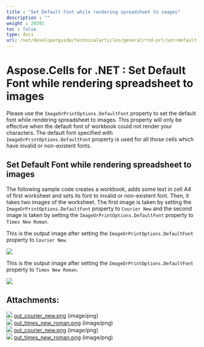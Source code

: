 ```yaml
---
title : "Set Default Font while rendering spreadsheet to images" 
description : "" 
weight : 20391 
toc : false
type: docs
url: /net/developerguide/technicalarticles/general/rnd-prt/set+default+font+while+rendering+spreadsheet+to+images/
---
```


# Aspose.Cells for .NET : Set Default Font while rendering spreadsheet to images


Please use the `ImageOrPrintOptions.DefaultFont` property to set the default font while rendering spreadsheet to images. This property will only be effective when the default font of workbook could not render your characters. The default font specified with `ImageOrPrintOptions.DefaultFont` property is used for all those cells which have invalid or non-existent fonts.

## Set Default Font while rendering spreadsheet to images

The following sample code creates a workbook, adds some text in cell A4 of first worksheet and sets its font to invalid or non-existent font. Then, it takes two images of the worksheet. The first image is taken by setting the `ImageOrPrintOptions.DefaultFont` property to `Courier New` and the second image is taken by setting the `ImageOrPrintOptions.DefaultFont` property to `Times New Roman`.

This is the output image after setting the `ImageOrPrintOptions.DefaultFont` property to `Courier New`.

![](https://docs2.aspose.com/cells/net/attachments/5024959/5115519.png)

This is the output image after setting the `ImageOrPrintOptions.DefaultFont` property to `Times New Roman`.

![](https://docs2.aspose.com/cells/net/attachments/5024959/5115515.png)

## Attachments:

![](https://docs2.aspose.com/cells/net/images/icons/bullet_blue.gif) [out\_courier\_new.png](https://docs2.aspose.com/cells/net/attachments/5024959/5115113.png) (image/png)  
![](https://docs2.aspose.com/cells/net/images/icons/bullet_blue.gif) [out\_times\_new\_roman.png](https://docs2.aspose.com/cells/net/attachments/5024959/5115108.png) (image/png)  
![](https://docs2.aspose.com/cells/net/images/icons/bullet_blue.gif) [out\_courier\_new.png](https://docs2.aspose.com/cells/net/attachments/5024959/5115519.png) (image/png)  
![](https://docs2.aspose.com/cells/net/images/icons/bullet_blue.gif) [out\_times\_new\_roman.png](https://docs2.aspose.com/cells/net/attachments/5024959/5115515.png) (image/png)  

